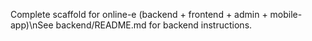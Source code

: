 Complete scaffold for online-e (backend + frontend + admin + mobile-app)\nSee backend/README.md for backend instructions.
